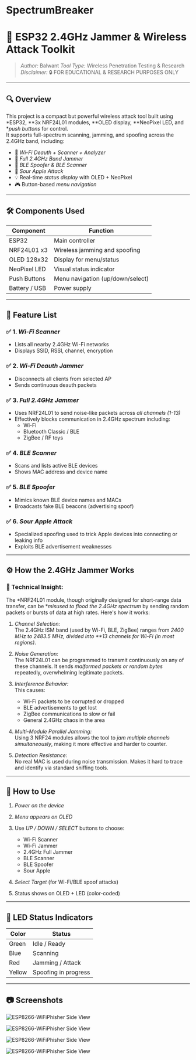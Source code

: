 # SpectrumBreaker
# 🚨 ESP32 2.4GHz Jammer & Wireless Attack Toolkit

> *Author:* Balwant
> *Tool Type:* Wireless Penetration Testing & Research  
> *Disclaimer:* 🔒 FOR EDUCATIONAL & RESEARCH PURPOSES ONLY

---

## 🔍 Overview

This project is a compact but powerful wireless attack tool built using *ESP32, **3x NRF24L01 modules, **OLED display, **NeoPixel LED, and **push buttons* for control.  
It supports full-spectrum scanning, jamming, and spoofing across the 2.4GHz band, including:

- 📡 *Wi-Fi Deauth + Scanner + Analyzer*
- 📶 *Full 2.4GHz Band Jammer*
- 📘 *BLE Spoofer & BLE Scanner*
- 🍏 *Sour Apple Attack*
- 💡 Real-time *status display* with OLED + NeoPixel
- 🎮 Button-based *menu navigation*

---

## 🛠 Components Used

| Component       | Function                          |
|----------------|-----------------------------------|
| ESP32           | Main controller                   |
| NRF24L01 x3     | Wireless jamming and spoofing     |
| OLED 128x32     | Display for menu/status           |
| NeoPixel LED    | Visual status indicator           |
| Push Buttons    | Menu navigation (up/down/select)  |
| Battery / USB   | Power supply                      |

---

## 🚧 Feature List

### ✅ 1. *Wi-Fi Scanner*
- Lists all nearby 2.4GHz Wi-Fi networks
- Displays SSID, RSSI, channel, encryption

### ✅ 2. *Wi-Fi Deauth Jammer*
- Disconnects all clients from selected AP
- Sends continuous deauth packets

### ✅ 3. *Full 2.4GHz Jammer*
- Uses NRF24L01 to send noise-like packets across *all channels (1-13)*
- Effectively blocks communication in 2.4GHz spectrum including:
  - Wi-Fi
  - Bluetooth Classic / BLE
  - ZigBee / RF toys

### ✅ 4. *BLE Scanner*
- Scans and lists active BLE devices
- Shows MAC address and device name

### ✅ 5. *BLE Spoofer*
- Mimics known BLE device names and MACs
- Broadcasts fake BLE beacons (advertising spoof)

### ✅ 6. *Sour Apple Attack*
- Specialized spoofing used to trick Apple devices into connecting or leaking info
- Exploits BLE advertisement weaknesses

---

## ⚙ How the 2.4GHz Jammer Works

### 📡 Technical Insight:

The *NRF24L01 module, though originally designed for short-range data transfer, can be **misused to flood the 2.4GHz spectrum* by sending random packets or bursts of data at high rates. Here's how it works:

1. *Channel Selection:*  
   The 2.4GHz ISM band (used by Wi-Fi, BLE, ZigBee) ranges from *2400 MHz to 2483.5 MHz, divided into **13 channels for Wi-Fi (in most regions)*.

2. *Noise Generation:*  
   The NRF24L01 can be programmed to transmit continuously on any of these channels. It sends *malformed packets or random bytes* repeatedly, overwhelming legitimate packets.

3. *Interference Behavior:*  
   This causes:
   - Wi-Fi packets to be corrupted or dropped
   - BLE advertisements to get lost
   - ZigBee communications to slow or fail
   - General 2.4GHz chaos in the area

4. *Multi-Module Parallel Jamming:*  
   Using 3 NRF24 modules allows the tool to *jam multiple channels simultaneously*, making it more effective and harder to counter.

5. *Detection Resistance:*  
   No real MAC is used during noise transmission. Makes it hard to trace and identify via standard sniffing tools.

---

## 📲 How to Use

1. *Power on the device*
2. *Menu appears on OLED*
3. Use *UP / DOWN / SELECT* buttons to choose:
   - Wi-Fi Scanner
   - Wi-Fi Jammer
   - 2.4GHz Full Jammer
   - BLE Scanner
   - BLE Spoofer
   - Sour Apple

4. *Select Target* (for Wi-Fi/BLE spoof attacks)
5. Status shows on OLED + LED (color-coded)

---

## 🔵 LED Status Indicators

| Color  | Status              |
|--------|---------------------|
| Green  | Idle / Ready        |
| Blue   | Scanning            |
| Red    | Jamming / Attack    |
| Yellow | Spoofing in progress|

---
## 📷 Screenshots 

![ESP8266-WiFiPhisher Side View](https://github.com/balwantyadav1/ESP8266-WiFiPhisher/blob/main/Image/ESP8266-WiFiPhisher.jpg)

![ESP8266-WiFiPhisher Side View](https://github.com/balwantyadav1/ESP8266-WiFiPhisher/blob/main/Image/web-portal.jpg)

![ESP8266-WiFiPhisher Side View](https://github.com/balwantyadav1/ESP8266-WiFiPhisher/blob/main/Image/web-portal2.jpg)

![ESP8266-WiFiPhisher Side View](https://github.com/balwantyadav1/ESP8266-WiFiPhisher/blob/main/Image/ESP8266-WiFiPhisher-ID-Password.jpg)

